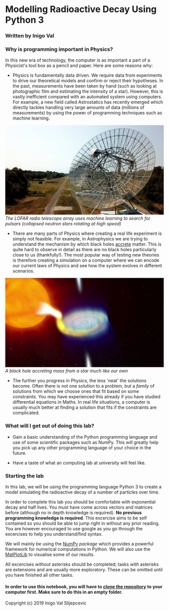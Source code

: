# Modelling Radioactive Decay Using Python 3
### Written by Inigo Val

### Why is programming important in Physics?

In this new era of technology, the computer is as important a part of a Physicist's tool box as a pencil and paper. Here are some reasons why:

* Physics is fundamentally data driven. We require data from experiments to drive our theoretical models and confirm or reject their hypotheses. In the past, measurements have been taken by hand (such as looking at photographic film and estimating the intensity of a star). However, this is vastly inefficient compared with an automated system using computers. For example, a new field called Astrostatics has recently emerged which directly tackles handling very large amounts of data (millions of measurements) by using the power of programming techniques such as machine learning.

![](images/lofar.jpg)
*The LOFAR radio telescope array uses machine learning to search for pulsars (collapsed neutron stars rotating at high speed)*

* There are many parts of Physics where creating a real life experiment is simply not feasible. For example, in Astrophysics we are trying to understand the mechanism by which black holes [accrete](https://en.wikipedia.org/wiki/Accretion_(astrophysics)) matter. This is quite hard to observe in detail as there are no black holes particularly close to us (thankfully!). The most popular way of testing new theories is therefore creating a simulation on a computer where we can encode our current laws of Physics and see how the system evolves in different scenarios.

![](images/black_hole_accretion.jpg)
*A black hole accreting mass from a star much like our own*

* The further you progress in Physics, the less 'neat' the solutions become. Often there is not one solution to a problem, but a _family_ of solutions from which we choose ones that fit based on some constraints. You may have experienced this already if you have studied differential equations in Maths. In real life situations, a computer is usually much better at finding a solution that fits if the constraints are complicated.


### What will I get out of doing this lab?

* Gain a basic understanding of the Python programming language and use of some scientific packages such as NumPy. This will greatly help you pick up any other programming language of your choice in the future.

* Have a taste of what an computing lab at university will feel like.

### Starting the lab

In this lab, we will be using the programming language Python 3 to create a model simulating the radioactive decay of a number of particles over time.

In order to complete this lab you should be comfortable with exponential decay and half lives. You must have come across vectors and matrices before (although no in depth knowledge is required). __No previous programming knowledge is required__. This excercise aims to be self contained so you should be able to jump right in without any prior reading. You are however encouraged to use google as you go through the excercises to help you understand/find syntax. 

We will mainly be using the [NumPy](http://www.numpy.org/) _package_ which provides a powerful framework for numerical computations in Python. We will also use the [MatPlotLib](https://matplotlib.org/) to visualise some of our results.

All excercises _without_ asterisks should be completed; tasks _with_ asterisks are extensions and are usually more exploratory. These can be omitted until you have finished all other tasks.

#### In order to use this notebook, you will have to [clone the repository](https://help.github.com/en/articles/cloning-a-repository) to your computer first. Make sure to do this in an empty folder.

Copyright (c) 2019 Inigo Val Slijepcevic
